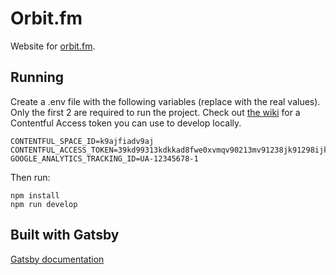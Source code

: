 # Orbit.fm

Website for [orbit.fm](https://www.orbit.fm).

## Running

Create a .env file with the following variables (replace with the real values). Only the first 2 are required to run the project. Check out [the wiki](https://github.com/orbitfm/orbit.fm/wiki) for a Contentful Access token you can use to develop locally.


```
CONTENTFUL_SPACE_ID=k9ajfiadv9aj
CONTENTFUL_ACCESS_TOKEN=39kd99313kdkkad8fwe0xvmqv90213mv91238jk91298ijkqw073856kajsdv097
GOOGLE_ANALYTICS_TRACKING_ID=UA-12345678-1
```

Then run:

```
npm install
npm run develop
```

## Built with Gatsby

[Gatsby documentation](https://www.gatsbyjs.org/docs/)
